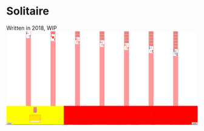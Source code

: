 # Solitaire
Written in 2018, WIP
![alt text](https://github.com/JustinPLee/Solitaire/blob/main/solitaire.PNG?raw=true)
